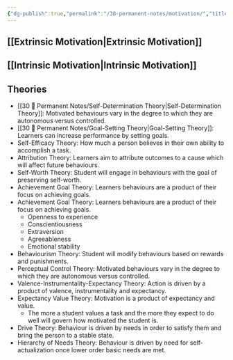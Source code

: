 ```yaml
---
{"dg-publish":true,"permalink":"/30-permanent-notes/motivation/","title":"Motivation","tags":["🪴"],"created":"2024-08-30","updated":"2024-09-13"}
---
```



## [[Extrinsic Motivation\|Extrinsic Motivation]]

## [[Intrinsic Motivation\|Intrinsic Motivation]]

## Theories

- [[30 🌲 Permanent Notes/Self-Determination Theory\|Self-Determination Theory]]: Motivated behaviours vary in the degree to which they are autonomous versus controlled.
- [[30 🌲 Permanent Notes/Goal-Setting Theory\|Goal-Setting Theory]]: Learners can increase performance by setting goals.
- Self-Efficacy Theory: How much a person believes in their own ability to accomplish a task.
- Attribution Theory: Learners aim to attribute outcomes to a cause which will affect future behaviours.
- Self-Worth Theory: Student will engage in behaviours with the goal of preserving self-worth.
- Achievement Goal Theory: Learners behaviours are a product of their focus on achieving goals.
- Achievement Goal Theory: Learners behaviours are a product of their focus on achieving goals.
    - Openness to experience
    - Conscientiousness
    - Extraversion
    - Agreeableness
    - Emotional stability
- Behaviourism Theory: Student will modify behaviours based on rewards and punishments.
- Perceptual Control Theory: Motivated behaviours vary in the degree to which they are autonomous versus controlled.
- Valence-Instrumentality-Expectancy Theory: Action is driven by a product of valence, instrumentality and expectancy.
- Expectancy Value Theory: Motivation is a product of expectancy and value.
    - The more a student values a task and the more they expect to do well will govern how motivated the student is.
- Drive Theory: Behaviour is driven by needs in order to satisfy them and bring the person to a stable state.
- Hierarchy of Needs Theory: Behaviour is driven by need for self-actualization once lower order basic needs are met.
